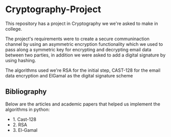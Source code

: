 # Cryptography-Project
<p>This repository has a project in Cryptography we we're asked to make in college.</p>
<p>The project's requirements were to create a secure communinaction channel by using an asymmetric encryption functionality which we used to pass along a symmetric key for encrypting and decrypting email data between two parties, 
in addition we were asked to add a digital signature by using hashing.</p>
<p>The algorithms used we're RSA for the initial step, CAST-128 for the email data encryption and ElGamal as the digital signature scheme</p>
<H2>Bibliography</H2>
<p>Below are the articles and academic papers that helped us implement the algorithms in python:</p>
<ul>
  <li>1. <a src="https://www.rfc-editor.org/rfc/rfc2144.html">Cast-128</li>
  <li>2. <a src="https://www.geeksforgeeks.org/rsa-algorithm-cryptography/">RSA</li>
  <li>3. <a src="https://www.geeksforgeeks.org/elgamal-encryption-algorithm/?ref=header_outind">El-Gamal</li>
</ul>
